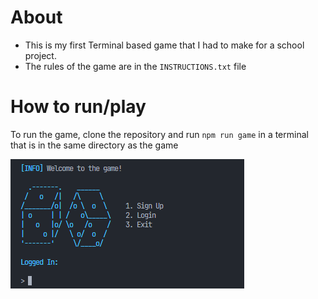 # About
- This is my first Terminal based game that I had to make for a school project.
- The rules of the game are in the `INSTRUCTIONS.txt` file

# How to run/play
To run the game, clone the repository and run `npm run game` in a terminal that is in the same directory as the game

![alt text](image.png)